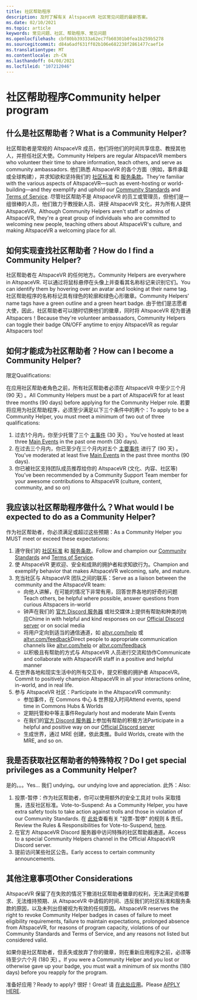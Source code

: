 ```yaml
---
title: 社区帮助程序
description: 及时了解有关 AltspaceVR 社区常见问题的最新答案。
ms.date: 02/10/2021
ms.topic: article
keywords: 常见问题、社区、帮助程序、常见问题
ms.openlocfilehash: cbf80bb39333a62ec7fb60301b0fea1b259b5278
ms.sourcegitcommit: d84a6adf631ff02b106e682238f2861477caef1e
ms.translationtype: MT
ms.contentlocale: zh-CN
ms.lasthandoff: 04/08/2021
ms.locfileid: "107212046"
---
```

# <a name="community-helper-program"></a><span data-ttu-id="c2ab0-104">社区帮助程序</span><span class="sxs-lookup"><span data-stu-id="c2ab0-104">Community helper program</span></span>

## <a name="what-is-a-community-helper"></a><span data-ttu-id="c2ab0-105">什么是社区帮助者？</span><span class="sxs-lookup"><span data-stu-id="c2ab0-105">What is a Community Helper?</span></span> 

<span data-ttu-id="c2ab0-106">社区帮助者是常规的 AltspaceVR 成员，他们将他们的时间共享信息、教授其他人，并担任社区大使。</span><span class="sxs-lookup"><span data-stu-id="c2ab0-106">Community Helpers are regular AltspaceVR members who volunteer their time to share information, teach others, and serve as community ambassadors.</span></span> <span data-ttu-id="c2ab0-107">他们熟悉 AltspaceVR 的各个方面（例如，事件承载或全球构建），并求知欲和坚持我们的 [社区标准](community-standards.md) 和 [服务条款](terms-of-service.md)。</span><span class="sxs-lookup"><span data-stu-id="c2ab0-107">They're familiar with the various aspects of AltspaceVR—such as event-hosting or world-building—and they exemplify and uphold our [Community Standards](community-standards.md) and [Terms of Service](terms-of-service.md).</span></span> <span data-ttu-id="c2ab0-108">尽管社区帮助不是 AltspaceVR 的员工或管理员，但他们是一组很棒的人员，他们致力于教授新人员、讲授 AltspaceVR 文化，并为所有人提供 AltspaceVR。</span><span class="sxs-lookup"><span data-stu-id="c2ab0-108">Although Community Helpers aren't staff or admins of AltspaceVR, they're a great group of individuals who are committed to welcoming new people, teaching others about AltspaceVR's culture, and making AltspaceVR a welcoming place for all.</span></span>

## <a name="how-do-i-find-a-community-helper"></a><span data-ttu-id="c2ab0-109">如何实现查找社区帮助者？</span><span class="sxs-lookup"><span data-stu-id="c2ab0-109">How do I find a Community Helper?</span></span> 
<span data-ttu-id="c2ab0-110">社区帮助者在 AltspaceVR 的任何地方。</span><span class="sxs-lookup"><span data-stu-id="c2ab0-110">Community Helpers are everywhere in AltspaceVR.</span></span> <span data-ttu-id="c2ab0-111">可以通过将鼠标悬停在头像上并查看其名称标记来识别它们。</span><span class="sxs-lookup"><span data-stu-id="c2ab0-111">You can identify them by hovering over an avatar and looking at their name tag.</span></span> <span data-ttu-id="c2ab0-112">社区帮助程序的名称标记具有绿色的轮廓和绿色心形徽章。</span><span class="sxs-lookup"><span data-stu-id="c2ab0-112">Community Helpers’ name tags have a green outline and a green heart badge.</span></span> <span data-ttu-id="c2ab0-113">由于他们是志愿者大使，因此，社区帮助者可以随时切换他们的徽章，同时将 AltspaceVR 视为普通 Altspacers！</span><span class="sxs-lookup"><span data-stu-id="c2ab0-113">Because they're volunteer ambassadors, Community Helpers can toggle their badge ON/OFF anytime to enjoy AltspaceVR as regular Altspacers too!</span></span>

## <a name="how-can-i-become-a-community-helper"></a><span data-ttu-id="c2ab0-114">如何才能成为社区帮助者？</span><span class="sxs-lookup"><span data-stu-id="c2ab0-114">How can I become a Community Helper?</span></span> 

<span data-ttu-id="c2ab0-115">限定</span><span class="sxs-lookup"><span data-stu-id="c2ab0-115">Qualifications:</span></span> 

<span data-ttu-id="c2ab0-116">在应用社区帮助者角色之前，所有社区帮助者必须在 AltspaceVR 中至少三个月 (90 天) 。</span><span class="sxs-lookup"><span data-stu-id="c2ab0-116">All Community Helpers must be a part of AltspaceVR for at least three months (90 days) before applying for the Community Helper role.</span></span> <span data-ttu-id="c2ab0-117">若要将应用为社区帮助程序，必须至少满足以下三个条件中的两个：</span><span class="sxs-lookup"><span data-stu-id="c2ab0-117">To apply to be a Community Helper, you must meet a minimum of two out of three qualifications:</span></span> 

1. <span data-ttu-id="c2ab0-118">过去1个月内，你至少托管了三个 [主事件](../tutorials/main-events.md) (30 天) 。</span><span class="sxs-lookup"><span data-stu-id="c2ab0-118">You’ve hosted at least three [Main Events](../tutorials/main-events.md) in the past one month (30 days).</span></span> 
2. <span data-ttu-id="c2ab0-119">在过去三个月内，你已至少在三个月内对五个 [主要事件](../tutorials/main-events.md) 进行了 (90 天) 。</span><span class="sxs-lookup"><span data-stu-id="c2ab0-119">You’ve moderated at least five [Main Events](../tutorials/main-events.md) in the past three months (90 days).</span></span> 
3. <span data-ttu-id="c2ab0-120">你已被社区支持团队成员推荐给你的 AltspaceVR (文化、内容、社区等) </span><span class="sxs-lookup"><span data-stu-id="c2ab0-120">You’ve been recommended by a Community Support Team member for your awesome contributions to AltspaceVR (culture, content, community, and so on)</span></span>

## <a name="what-would-i-be-expected-to-do-as-a-community-helper"></a><span data-ttu-id="c2ab0-121">我应该以社区帮助程序做什么？</span><span class="sxs-lookup"><span data-stu-id="c2ab0-121">What would I be expected to do as a Community Helper?</span></span> 

<span data-ttu-id="c2ab0-122">作为社区帮助者，你必须满足或超过这些预期：</span><span class="sxs-lookup"><span data-stu-id="c2ab0-122">As a Community Helper you MUST meet or exceed these expectations:</span></span> 

1. <span data-ttu-id="c2ab0-123">遵守我们的 [社区标准](community-standards.md) 和 [服务条款](terms-of-service.md)。</span><span class="sxs-lookup"><span data-stu-id="c2ab0-123">Follow and champion our [Community Standards](community-standards.md) and [Terms of Service](terms-of-service.md).</span></span>
2. <span data-ttu-id="c2ab0-124">使 AltspaceVR 更欢迎、安全和成熟的拥护者和求知欲行为。</span><span class="sxs-lookup"><span data-stu-id="c2ab0-124">Champion and exemplify behavior that makes AltspaceVR welcoming, safe, and mature.</span></span>
3. <span data-ttu-id="c2ab0-125">充当社区与 AltspaceVR 团队之间的联系：</span><span class="sxs-lookup"><span data-stu-id="c2ab0-125">Serve as a liaison between the community and the AltspaceVR team:</span></span>
    * <span data-ttu-id="c2ab0-126">向他人讲解，在可能的情况下非常有用，回答世界各地的好奇的问题</span><span class="sxs-lookup"><span data-stu-id="c2ab0-126">Teach others, be helpful where possible, answer questions from curious Altspacers in-world</span></span>
    * <span data-ttu-id="c2ab0-127">钟声在我们的 [官方 Discord 服务器](https://altvr.com/discord) 或社交媒体上提供有帮助和种类的响应</span><span class="sxs-lookup"><span data-stu-id="c2ab0-127">Chime in with helpful and kind responses on our [Official Discord server](https://altvr.com/discord) or on social media</span></span>
    * <span data-ttu-id="c2ab0-128">将用户定向到适当的通信通道，如 [altvr.com/help](../world-building/getting-help.md) 或 [altvr.com/feedback](https://help.altvr.com/hc/requests/new?ticket_form_id=360001742213)</span><span class="sxs-lookup"><span data-stu-id="c2ab0-128">Direct people to appropriate communication channels like [altvr.com/help](../world-building/getting-help.md) or [altvr.com/feedback](https://help.altvr.com/hc/requests/new?ticket_form_id=360001742213)</span></span>
    * <span data-ttu-id="c2ab0-129">以积极且有帮助的方式与 AltspaceVR 人员进行交流和协作</span><span class="sxs-lookup"><span data-stu-id="c2ab0-129">Communicate and collaborate with AltspaceVR staff in a positive and helpful manner</span></span> 
4. <span data-ttu-id="c2ab0-130">在世界各地和现实生活中的所有交互中，提交积极的拥护者 AltspaceVR。</span><span class="sxs-lookup"><span data-stu-id="c2ab0-130">Commit to positively champion AltspaceVR in all your interactions online, in-world, and in real life.</span></span> 
5. <span data-ttu-id="c2ab0-131">参与 AltspaceVR 社区：</span><span class="sxs-lookup"><span data-stu-id="c2ab0-131">Participate in the AltspaceVR community:</span></span>
    * <span data-ttu-id="c2ab0-132">参加事件，在 Commons 中心 & 世界投入时间</span><span class="sxs-lookup"><span data-stu-id="c2ab0-132">Attend events, spend time in Commons Hubs & Worlds</span></span>
    * <span data-ttu-id="c2ab0-133">定期托管和中等主事件</span><span class="sxs-lookup"><span data-stu-id="c2ab0-133">Regularly host and moderate Main Events</span></span>
    * <span data-ttu-id="c2ab0-134">在我们的[官方 Discord 服务器](https://altvr.com/discord)上参加有帮助的积极方法</span><span class="sxs-lookup"><span data-stu-id="c2ab0-134">Participate in a helpful and positive way on our [Official Discord server](https://altvr.com/discord)</span></span>
    * <span data-ttu-id="c2ab0-135">生成世界，通过 MRE 创建，依此类推。</span><span class="sxs-lookup"><span data-stu-id="c2ab0-135">Build Worlds, create with the MRE, and so on.</span></span> 

## <a name="do-i-get-special-privileges-as-a-community-helper"></a><span data-ttu-id="c2ab0-136">我是否获取社区帮助者的特殊特权？</span><span class="sxs-lookup"><span data-stu-id="c2ab0-136">Do I get special privileges as a Community Helper?</span></span> 

<span data-ttu-id="c2ab0-137">是的。。。</span><span class="sxs-lookup"><span data-stu-id="c2ab0-137">Yes…</span></span> <span data-ttu-id="c2ab0-138">我们 undying。</span><span class="sxs-lookup"><span data-stu-id="c2ab0-138">our undying love and appreciation.</span></span> <span data-ttu-id="c2ab0-139">此外：</span><span class="sxs-lookup"><span data-stu-id="c2ab0-139">Also:</span></span>

1. <span data-ttu-id="c2ab0-140">投票-暂停：作为社区帮助者，你可以使用额外的安全工具对 trolls 采取措施，违反社区标准。</span><span class="sxs-lookup"><span data-stu-id="c2ab0-140">Vote-to-Suspend: As a Community Helper, you have extra safety tools to take action against trolls and those in violation of our Community Standards.</span></span> <span data-ttu-id="c2ab0-141">在 [此处](community-helper-guide.md)查看有关 "投票-暂停" 的规则 & 责任。</span><span class="sxs-lookup"><span data-stu-id="c2ab0-141">Review the Rules & Responsibilities for Vote-to-Suspend, [here](community-helper-guide.md).</span></span>
2. <span data-ttu-id="c2ab0-142">在官方 AltspaceVR Discord 服务器中访问特殊的社区帮助器通道。</span><span class="sxs-lookup"><span data-stu-id="c2ab0-142">Access to a special Community Helpers channel in the Official AltspaceVR Discord server.</span></span>
3. <span data-ttu-id="c2ab0-143">提前访问某些社区公告。</span><span class="sxs-lookup"><span data-stu-id="c2ab0-143">Early access to certain community announcements.</span></span>

## <a name="other-considerations"></a><span data-ttu-id="c2ab0-144">其他注意事项</span><span class="sxs-lookup"><span data-stu-id="c2ab0-144">Other Considerations</span></span>

<span data-ttu-id="c2ab0-145">AltspaceVR 保留了在失败的情况下撤消社区帮助者徽章的权利，无法满足资格要求、无法维持预期、从 AltspaceVR 中请假的时间、违反我们的社区标准和服务条款的原因，以及未列出但被视为有效的任何原因。</span><span class="sxs-lookup"><span data-stu-id="c2ab0-145">AltspaceVR reserves the right to revoke Community Helper badges in cases of failure to meet eligibility requirements, failure to maintain expectations, prolonged absence from AltspaceVR, for reasons of program capacity, violations of our Community Standards and Terms of Service, and any reasons not listed but considered valid.</span></span>

<span data-ttu-id="c2ab0-146">如果你是社区帮助者，但丢失或放弃了你的徽章，则在重新应用程序之前，必须等待至少六个月 (180 天) 。</span><span class="sxs-lookup"><span data-stu-id="c2ab0-146">If you were a Community Helper and you lost or otherwise gave up your badge, you must wait a minimum of six months (180 days) before you reapply for the program.</span></span>

<span data-ttu-id="c2ab0-147">准备好应用？</span><span class="sxs-lookup"><span data-stu-id="c2ab0-147">Ready to apply?</span></span>
<span data-ttu-id="c2ab0-148">很好！</span><span class="sxs-lookup"><span data-stu-id="c2ab0-148">Great!</span></span> <span data-ttu-id="c2ab0-149">请 [在此处应用](https://help.altvr.com/hc/requests/new?ticket_form_id=360002060313)。</span><span class="sxs-lookup"><span data-stu-id="c2ab0-149">Please [APPLY HERE](https://help.altvr.com/hc/requests/new?ticket_form_id=360002060313).</span></span>